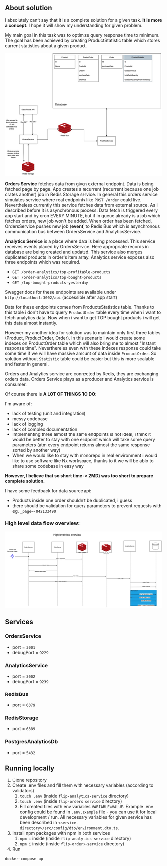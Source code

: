 
## About solution

I absolutely can’t say that it is a complete solution for a given task. **It is more a concept**.
I hope it will show my understanding for given problem.

My main goal in this task was to optimize query response time to minimum.
The goal has been achieved by creating ProductStatistic table which stores current statistics about a given product.

![flip_arch](docs/flip_arch.jpg)

**Orders Service** fetches data from given external endpoint. Data is being fetched page by page. App creates a recurrent (recurrent because one job crates another) job in
Redis Storage service. In general this orders service simulates service where real endpoints like `POST /order` could live.
Nevertheless currently this service fetches data from external source. As i described before it is asynchronous process. Data fetch
is triggered every app start and by cron EVERY MINUTE, but if in queue already is a job which fetches orders, new job won't be added.
When order has been fetched, OrdersService pushes new job (**event**) to Redis Bus which is asynchronous communication bus between 
OrdersService and AnalyticsService.


**Analytics Service** is a place where data is being processed. This service receives events placed by OrdersService. Here appropriate records in database are being created and updated.
This service also merges duplicated products in order's item array.
Analytics service exposes also three endpoints which was required.
- `GET /order-analytics/top-profitable-products`
- `GET /order-analytics/top-bought-products`
- `GET /top-bought-products-yesterday`

Swagger docs for these endpoints are available under `http://localhost:3002/api` (accessible after app start)

Data for these endpoints comes from ProductsStatistics table. 
Thanks to this table i don't have to query `ProductOrder` table every time when i want to fetch analytics data. Now when i want to get TOP 
bought products i will get this data almost instantly.

However my another idea for solution was to maintain only first three tables (Product, ProductOrder, Order).
In this scenario i would create some indexes on ProductOrder table which will also bring me to almost "Instant response time".
Neverthereles even with these indexes response could take some time if we will have massive amount of data inside `ProductOrder`.
So solution without `Statistic` table could be easier but this is more scalable and faster in general.

Orders and Analytics service are connected by Redis, they are exchanging orders data. Orders Service plays as a producer and Analytics service is consumer.

Of course there is **A LOT OF THINGS TO DO**:

I'm aware of:
* lack of testing (unit and integration)
* messy codebase
* lack of logging
* lack of complex documentation
* Implementing three almost the same endpoints is not ideal, i think it would be better to stay with one endpoint which will take some query parameters
(atm every endpoint returns almost the same response sorted by another way)
* When we would like to stay with monorepo in real environment i would like to use software like Nx workspace,
thanks to it we will be ablo to share some codebase in easy way

**However, I believe that so short time (< 2MD) was too short to prepare complete solution.**


I have some feedback for data source api:
* Products inside one order shouldn't be duplicated, i guess
* there should be validation for query parameters to prevent requests with eg. `_page=-042133490`

### High level data flow overview:

![flip_seq](docs/flip_seq.jpg)

## Services

### OrdersService

- port = `3001`
- debugPort = `9229`

### AnalyticsService

- port = `3002`
- debugPort = `9239`

### RedisBus

- port = `6379`

### RedisStorage

- port = `6389`

### PostgresAnalyticsDb

- port = `5432`

## Running locally

1. Clone repository
2. Create .env files and fill them with necessary variables (according to validators)
   1. `touch .env` (inside `flip-analytics-service` directory)
   2. `touch .env` (inside `flip-orders-service` directory)
   3. Fill created files with env variables `VARIABLE=VALUE`. Example .env config could be found in `.env.example` file - you can use it for local development / run. All necessary variables for given service has been described in `<service-directory>/src/config/dto/environment.dto.ts`.
3. Install npm packages with npm in both services
   1. `npm i` inside (inside `flip-analytics-service` directory)
   2. `npm i` inside (inside `flip-orders-service` directory)
4. Run

```shell
docker-compose up
```
